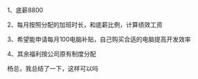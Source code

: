 1、底薪8800

2、每月按照分配的加班时长，和底薪比例，计算绩效工资

3、希望能申请每月100电脑补贴，自己购买合适的电脑提高开发效率

4、其余福利按公司原有制度分配



杨总，我总结了一下，这样可以吗